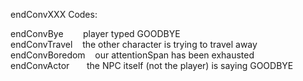 endConvXXX Codes:  
  
endConvBye        player typed GOODBYE   
endConvTravel    the other character is trying to travel away  
endConvBoredom    our attentionSpan has been exhausted   
endConvActor       the NPC itself (not the player) is saying GOODBYE   
  
